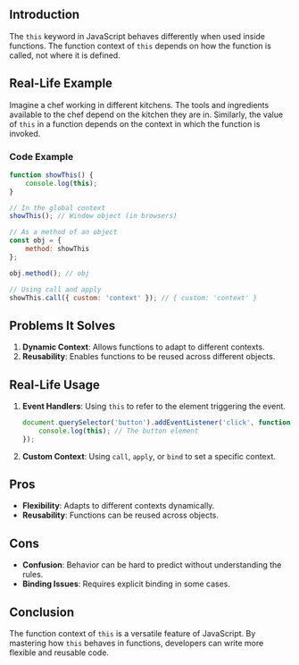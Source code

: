 ## Introduction
The `this` keyword in JavaScript behaves differently when used inside functions. The function context of `this` depends on how the function is called, not where it is defined.

## Real-Life Example
Imagine a chef working in different kitchens. The tools and ingredients available to the chef depend on the kitchen they are in. Similarly, the value of `this` in a function depends on the context in which the function is invoked.

### Code Example
```javascript
function showThis() {
    console.log(this);
}

// In the global context
showThis(); // Window object (in browsers)

// As a method of an object
const obj = {
    method: showThis
};

obj.method(); // obj

// Using call and apply
showThis.call({ custom: 'context' }); // { custom: 'context' }
```

## Problems It Solves
1. **Dynamic Context**: Allows functions to adapt to different contexts.
2. **Reusability**: Enables functions to be reused across different objects.

## Real-Life Usage
1. **Event Handlers**: Using `this` to refer to the element triggering the event.
   ```javascript
   document.querySelector('button').addEventListener('click', function() {
       console.log(this); // The button element
   });
   ```

2. **Custom Context**: Using `call`, `apply`, or `bind` to set a specific context.

## Pros
- **Flexibility**: Adapts to different contexts dynamically.
- **Reusability**: Functions can be reused across objects.

## Cons
- **Confusion**: Behavior can be hard to predict without understanding the rules.
- **Binding Issues**: Requires explicit binding in some cases.

## Conclusion
The function context of `this` is a versatile feature of JavaScript. By mastering how `this` behaves in functions, developers can write more flexible and reusable code.
